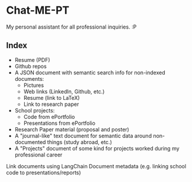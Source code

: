 # Chat-ME-PT

My personal assistant for all professional inquiries. :P

## Index
- Resume (PDF)
- Github repos
- A JSON document with semantic search info for non-indexed documents:
  - Pictures
  - Web links (LinkedIn, Github, etc.)
  - Resume (link to LaTeX)
  - Link to research paper
- School projects:
  - Code from ePortfolio
  - Presentations from ePortfolio
- Research Paper material (proposal and poster)
- A "journal-like" text document for semantic data around non-documented things (study abroad, etc.)
- A "Projects" document of some kind for projects worked during my professional career

Link documents using LangChain Document metadata (e.g. linking school code to presentations/reports)
